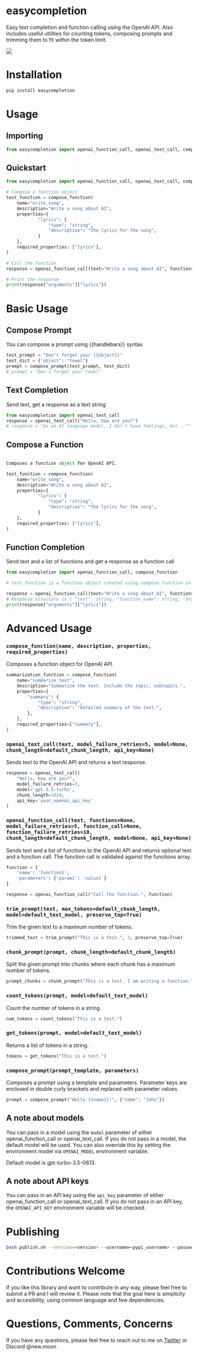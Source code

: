 # easycompletion

Easy text completion and function calling using the OpenAI API. Also includes useful utilities for counting tokens, composing prompts and trimming them to fit within the token limit.

<img src="resources/image.jpg">

# Installation

```bash
pip install easycompletion
```

# Usage

## Importing

```python
from easycompletion import openai_function_call, openai_text_call, compose_prompt
```

## Quickstart

```python
from easycompletion import openai_function_call, openai_text_call, compose_prompt

# Compose a function object
test_function = compose_function(
    name="write_song",
    description="Write a song about AI",
    properties={
            "lyrics": {
                "type": "string",
                "description": "The lyrics for the song",
            }
    },
    required_properties: ["lyrics"],
)

# Call the function
response = openai_function_call(text="Write a song about AI", functions=[test_function], function_call="write_song")

# Print the response
print(response["arguments"]["lyrics"])
```

# Basic Usage

## Compose Prompt

You can compose a prompt using {{handlebars}} syntax

```python
test_prompt = "Don't forget your {{object}}"
test_dict = {"object": "towel"}
prompt = compose_prompt(test_prompt, test_dict)
# prompt = "Don't forget your towel"
```

## Text Completion

Send text, get a response as a text string

```python
from easycompletion import openai_text_call
response = openai_text_call("Hello, how are you?")
# response = "As an AI language model, I don't have feelings, but...""
```

## Compose a Function

```python

Composes a function object for OpenAI API.

test_function = compose_function(
    name="write_song",
    description="Write a song about AI",
    properties={
            "lyrics": {
                "type": "string",
                "description": "The lyrics for the song",
            }
    },
    required_properties: ["lyrics"],
)
```

## Function Completion

Send text and a list of functions and get a response as a function call

```python
from easycompletion import openai_function_call, compose_function

# test_function is a function object created using compose_function in the example above...

response = openai_function_call(text="Write a song about AI", functions=[test_function], function_call="write_song")
# Response structure is { "text": string, "function_name": string, "arguments": dict  }
print(response["arguments"]["lyrics"])
```

# Advanced Usage

### `compose_function(name, description, properties, required_properties)`

Composes a function object for OpenAI API.

```python
summarization_function = compose_function(
    name="summarize_text",
    description="Summarize the text. Include the topic, subtopics.",
    properties={
        "summary": {
            "type": "string",
            "description": "Detailed summary of the text.",
        },
    },
    required_properties=["summary"],
)
```

### `openai_text_call(text, model_failure_retries=5, model=None, chunk_length=default_chunk_length, api_key=None)`

Sends text to the OpenAI API and returns a text response.

```python
response = openai_text_call(
    "Hello, how are you?",
    model_failure_retries=3,
    model='gpt-3.5-turbo',
    chunk_length=1024,
    api_key='your_openai_api_key'
)
```

### `openai_function_call(text, functions=None, model_failure_retries=5, function_call=None, function_failure_retries=10, chunk_length=default_chunk_length, model=None, api_key=None)`

Sends text and a list of functions to the OpenAI API and returns optional text and a function call. The function call is validated against the functions array.

```python
function = {
    'name': 'function1',
    'parameters': {'param1': 'value1'}
}

response = openai_function_call("Call the function.", function)
```

### `trim_prompt(text, max_tokens=default_chunk_length, model=default_text_model, preserve_top=True)`

Trim the given text to a maximum number of tokens.

```python
trimmed_text = trim_prompt("This is a test.", 3, preserve_top=True)
```

### `chunk_prompt(prompt, chunk_length=default_chunk_length)`

Split the given prompt into chunks where each chunk has a maximum number of tokens.

```python
prompt_chunks = chunk_prompt("This is a test. I am writing a function.", 4)
```

### `count_tokens(prompt, model=default_text_model)`

Count the number of tokens in a string.

```python
num_tokens = count_tokens("This is a test.")
```

### `get_tokens(prompt, model=default_text_model)`

Returns a list of tokens in a string.

```python
tokens = get_tokens("This is a test.")
```

### `compose_prompt(prompt_template, parameters)`

Composes a prompt using a template and parameters. Parameter keys are enclosed in double curly brackets and replaced with parameter values.

```python
prompt = compose_prompt("Hello {{name}}!", {"name": "John"})
```

## A note about models

You can pass in a model using the `model` parameter of either openai_function_call or openai_text_call. If you do not pass in a model, the default model will be used. You can also override this by setting the environment model via `OPENAI_MODEL` environment variable.

Default model is gpt-turbo-3.5-0613.

## A note about API keys

You can pass in an API key using the `api_key` parameter of either openai_function_call or openai_text_call. If you do not pass in an API key, the `OPENAI_API_KEY` environment variable will be checked.

# Publishing

```bash
bash publish.sh --version=<version> --username=<pypi_username> --password=<pypi_password>
```

# Contributions Welcome

If you like this library and want to contribute in any way, please feel free to submit a PR and I will review it. Please note that the goal here is simplicity and accesibility, using common language and few dependencies.

# Questions, Comments, Concerns

If you have any questions, please feel free to reach out to me on [Twitter](https://twitter.com/spatialweeb) or Discord @new.moon
